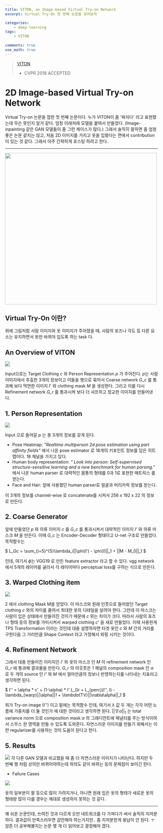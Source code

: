 ```yaml
---
title: VITON, an Image-based Virtual Try-on Network 
excerpt: Virtual Try-On 첫 번째 논문을 읽어보자

categories:
    - deep-learning
tags:
    - VITON
  
comments: true
use_math: true
---
```


> [VITON](https://arxiv.org/pdf/1711.08447.pdf) 
> - CVPR 2018 ACCEPTED

# 2D Image-based Virtual Try-on Network

Virtual Try-on 논문을 접한 첫 번째 논문이다. 누가 VITON이 좀 '짜치다' 라고 표현했는데 무슨 뜻인지 알거 같다. 엄청 이래저래 모델을 붙여서 만들었다. (Image-inpainting 같은 GAN 모델들이 좀 그런 케이스가 많다.) 그래서 솔직히 말하면 좀 엄청 좋은 논문 같지는 않고, 처음 2D 이미지를 가지고 옷을 입혔다는 면에서 contribution 이 있는 것 같다. 그래서 아주 간략하게 포스팅 하려고 한다..

---
<img src="https://user-images.githubusercontent.com/43398106/146874595-cd911304-9efe-4fe7-8b11-3a7554961e12.png" width="500">

## Virtual Try-On 이란? 
위에 그림처럼 사람 이미지와 옷 이미지가 주어졌을 때, 사람의 포즈나 각도 등 다른 요소는 유지하면서 옷만 바뀌어 입도록 하는 task 다. 

## An Overview of VITON 

<img src="https://user-images.githubusercontent.com/43398106/146875025-3723a15d-cdd8-43d9-a6f7-a1917de68eb9.png" >

Input으로는 Target Clothing *c* 와 Person Representation *p* 가 주어진다. *p*는 사람 이미지에서 추출한 3개의 정보이고 이들을 행으로 묶어서 Coarse network *G_c* 를 통과해 보다 막연한 이미지 *I*' 와 clothing mask *M* 을 생성한다. 그리고 이를 다시 Refinement network *G_r* 를 통과시켜 보다 더 샤프하고 정교한 이미지를 만들어낸다. 

## 1. Person Representation
<img src="https://user-images.githubusercontent.com/43398106/146875230-5ad4d314-68a1-4f79-8751-09abacbb5018.png" >

Input 으로 들어갈 *p* 는 총 3개의 정보를 갖게 된다. 
* Pose Heatmap: *"Realtime multiperson 2d pose estimation using part affinity fields"* 에서 나온 pose estimator 로 18개의 키포인트 정보를 담은 히트맵이다. 18 채널을 가지고 있다. 
* Human body representation: *" Look into person: Self-supervised structure-sensitive learning and a new
benchmark for human parsing."* 에서 나온 human parser 로 대략적인 몸통의 형태를 0과 1로 표현한 매트릭스 를 얻는다. 
* Face and Hair: 앞에 사용했던 human parser로 얼굴과 머리카락 정보를 받는다. 

이 3개의 정보를 channel-wise 로 concatenate를 시켜서 256 x 192 x 22 의 정보로 만든다. 

## 2. Coarse Generator 
앞에 만들었던 *p* 와 의류 이미지 *c* 를 *G_c* 를 통과시켜서 대략적인 이미지 *I'* 와 의류 마스크 *M* 을 만든다. 이때 *G_c* 는 Encoder-Decoder 형태이고 U-net 구조로 만들었다. 목적함수는 

$
L_Gc = \sum_{i=5}^{5}\lambda_i||\phi(I') - \phi(I)||_1 + ||M - M_0||_1
$

인데, 여기서 $\phi$는 VGG19 로 만든 feature extractor 라고 할 수 있다. vgg network 에서 5개의 레이어를 골라서 각 레이어마다 perceptual loss를 구하는 식으로 만든다. 

## 3. Warped Clothing item 
<img src="https://user-images.githubusercontent.com/43398106/146878428-fdbbf7c9-91c9-476b-b698-bb3644072650.png">

2 에서 clothing Mask M을 얻었다. 이 마스크와 원래 인풋으로 들어왔던 Target clothing *c* 와의 차이를 줄여서 최대한 옷의 디테일을 살려야 한다. 그런데 이 마스크는 사람이 입은 상태에서 만들어진 것이기 때문에 *c* 와는 차이가 크다. 따라서 사람의 포즈나 형태 등의 정보를 가미시켜서 warped clothing *c'* 을 새로 만들었다. 이때 사용한게 TPS Transformation 이라는 것인데 대충 설명하자면 타겟 옷인 *c* 와 *M* 간의 거리를 구한다음 그 거리만큼 Shape Context 라고 가정해서 와핑 시키는 것이다. 

## 4. Refinement Network 

그래서 대충 만들어진 이미지인 *I'* 와 옷의 마스크 인 *M* 이 refinement network 인 *G_r* 에 통과해 결과물을 만든다. *G_r* 의 아웃풋은 1 채널의 composition mask 인 $\alpha$ 로 두 개의 source 인 *I'* 와 *M* 에서 얼마만큼의 정보나 반영하는지를 나타내는 지표라고 생각하면 된다. 

$
 I'' = \alpha * c' + (1-\alpha) * I'
 L_Gr = L_{perc}(I'', I) - \lambda_{warp}||\alpha||_1 + \lambda_{TV}||\nabla\alpha||_1
$

위가 Try-on image (I'') 이고 밑에는 목적함수 인데, 여기서 $\lambda$ 값 두 개는 각각 어떤 노름에 가중치를 더 둘 것인가 에 대한 것이라고 생각하면 된다. $||\nabla\alpha||_1$ 는 total variance norm 으로 composition mask $\alpha$ 의 그래디언트에 패널티를 주는 방식이여서 스무스 한 영역을 만들 수 있도록 도와준다. 자연스러운 이미지를 만들기 위해서는 이런 regularizer를 사용하는 것이 도움이 된다고 한다. 

## 5. Results
<img src="https://user-images.githubusercontent.com/43398106/146880257-275a1a9a-54c3-444e-8c0e-26ee7c741896.png">
각 다른 GAN 모델과 비교했을 때 좀 더 자연스러운 이미지가 나타난다. 하지만 두 번째 행 처럼 상의만 바뀌어야하는데 하의도 같이 바뀌는 등의 문제점이 보이긴 한다. 

* Failure Cases 

<img src="https://user-images.githubusercontent.com/43398106/146880475-8420cd68-f321-4f67-8914-c03a20fe3ccd.png">

옷의 일부분이 팔 등으로 많이 가려지거나, 아니면 원래 입은 옷의 형태가 새로운 옷의 형태랑 많이 다를 경우는 제대로 생성하지 못하는 것 같다.

---

꽤 쉬운 논문인데, 쓰여진 것과 다르게 오만 네트워크를 다 가져다가 써서 솔직히 지저분하다. 결과값이 만족스러우면 감안해야 하는거지만.. 좀 지저분한게 용납이 안 된다. ㅜ 암튼 더 공부해볼지는 논문 몇 개 더 읽어보고 결정해야 겠다.